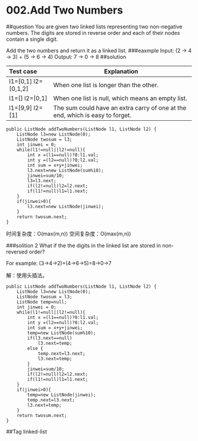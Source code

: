 # 002.Add Two Numbers
##question
You are given two linked lists representing two non-negative numbers. The digits are stored in reverse order and each of their nodes contain a single digit. 

Add the two numbers and return it as a linked list.
###eaxmple
	Input: (2 -> 4 -> 3) + (5 -> 6 -> 4)
	Output: 7 -> 0 -> 8
##solution

| Test case	         | Explanation |
|:-------------------|-----------|
|l1=[0,1] l2=[0,1,2]|	When one list is longer than the other.|
|l1=[] l2=[0,1]     |	When one list is null, which means an empty list.|
|l1=[9,9] l2=[1]    |The sum could have an extra carry of one at the end, which is easy to forget.|

    public ListNode addTwoNumbers(ListNode l1, ListNode l2) {
        ListNode l3=new ListNode(0);
        ListNode twosum = l3;
        int jinwei = 0;
        while(l1!=null||l2!=null){
            int x =(l1==null)?0:l1.val;
            int y =(l2==null)?0:l2.val;
            int sum = x+y+jinwei;
            l3.next=new ListNode(sum%10);
            jinwei=sum/10;
            l3=l3.next;
            if(l2!=null)l2=l2.next;
            if(l1!=null)l1=l1.next;
        }
        if(jinwei>0){
            l3.next=new ListNode(jinwei);
        }  
        return twosum.next;
    }

时间复杂度：O(max(m,n))
空间复杂度：O(max(m,n))

###solition 2
What if the the digits in the linked list are stored in non-reversed order? 

For example:
(3→4→2)+(4→6→5)=8→0→7

解：使用头插法。

    public ListNode addTwoNumbers(ListNode l1, ListNode l2) {
        ListNode l3=new ListNode(0);
        ListNode twosum = l3;
        ListNode temp=null;
        int jinwei = 0;
        while(l1!=null||l2!=null){
            int x =(l1==null)?0:l1.val;
            int y =(l2==null)?0:l2.val;
            int sum = x+y+jinwei;
            temp=new ListNode(sum%10);
            if(l3.next==null)
            	l3.next=temp;
            else {
            	temp.next=l3.next;
            	l3.next=temp;
            }
            jinwei=sum/10;
            if(l2!=null)l2=l2.next;
            if(l1!=null)l1=l1.next;
        }
        if(jinwei>0){
        	temp=new ListNode(jinwei);
        	temp.next=l3.next;
        	l3.next=temp;
        }  
        return twosum.next;
    }
##Tag
linked-list
